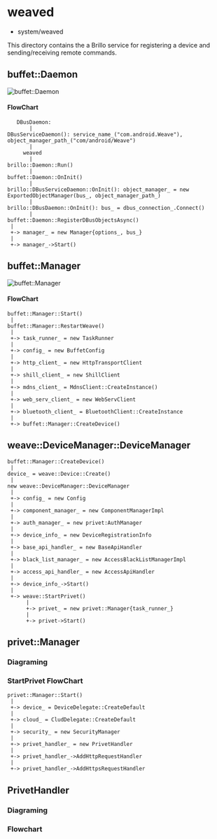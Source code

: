 weaved
========================================

* system/weaved

This directory contains the a Brillo service for registering a device and
sending/receiving remote commands.

buffet::Daemon
----------------------------------------

![buffet::Daemon](https://github.com/yudatun/Documentation/tree/master/brillo/weaved/res/buffet::Daemon.png)

#### FlowChart

```
   DBusDaemon:
       |
DBusServiceDaemon(): service_name_("com.android.Weave"), object_manager_path_("com/android/Weave")
       |
     weaved
       |
brillo::Daemon::Run()
       |
buffet::Daemon::OnInit()
       |
brillo::DBusServiceDaemon::OnInit(): object_manager_ = new ExportedObjectManager(bus_, object_manager_path_)
       |
brillo::DBusDaemon::OnInit(): bus_ = dbus_connection_.Connect()
       |
buffet::Daemon::RegisterDBusObjectsAsync()
 |
 +-> manager_ = new Manager{options_, bus_}
 |
 +-> manager_->Start()
```

buffet::Manager
----------------------------------------

![buffet::Manager](https://github.com/yudatun/Documentation/tree/master/brillo/weaved/res/buffet::Manager.png)

#### FlowChart

```
buffet::Manager::Start()
 |
buffet::Manager::RestartWeave()
 |
 +-> task_runner_ = new TaskRunner
 |
 +-> config_ = new BuffetConfig
 |
 +-> http_client_ = new HttpTransportClient
 |
 +-> shill_client_ = new ShillClient
 |
 +-> mdns_client_ = MdnsClient::CreateInstance()
 |
 +-> web_serv_client_ = new WebServClient
 |
 +-> bluetooth_client_ = BluetoothClient::CreateInstance
 |
 +-> buffet::Manager::CreateDevice()
```

weave::DeviceManager::DeviceManager
----------------------------------------

```
buffet::Manager::CreateDevice()
 |
device_ = weave::Device::Create()
 |
new weave::DeviceManager::DeviceManager
 |
 +-> config_ = new Config
 |
 +-> component_manager_ = new ComponentManagerImpl
 |
 +-> auth_manager_ = new privet:AuthManager
 |
 +-> device_info_ = new DeviceRegistrationInfo
 |
 +-> base_api_handler_ = new BaseApiHandler
 |
 +-> black_list_manager_ = new AccessBlackListManagerImpl
 |
 +-> access_api_handler_ = new AccessApiHandler
 |
 +-> device_info_->Start()
 |
 +-> weave::StartPrivet()
      |
      +-> privet_ = new privet::Manager{task_runner_}
      |
      +-> privet->Start()
```

privet::Manager
----------------------------------------

### Diagraming

### StartPrivet FlowChart

```
privet::Manager::Start()
 |
 +-> device_ = DeviceDelegate::CreateDefault
 |
 +-> cloud_ = CludDelegate::CreateDefault
 |
 +-> security_ = new SecurityManager
 |
 +-> privet_handler_ = new PrivetHandler
 |
 +-> privet_handler_->AddHttpRequestHandler
 |
 +-> privet_handler_->AddHttpsRequestHandler
```

PrivetHandler
----------------------------------------

### Diagraming


### Flowchart

```
```

